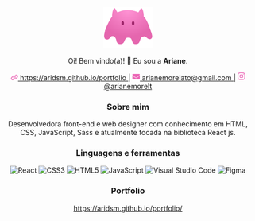 <div style="text-align: center;">
<img src='https://github.com/aridsm/aridsm/blob/main/logo.svg' alt='logo' width='100px' margin='0 auto'/>

Oi! Bem vindo(a)! 👋
Eu sou a **Ariane**.
  
<a href='https://aridsm.github.io/portfolio/' display='block'>
<img src='https://github.com/aridsm/aridsm/blob/main/website.svg' width='15px' display='inline-block'/>
  https://aridsm.github.io/portfolio
</a>|
  
<a href='mailto:arianemorelato@gmail.com'>
<img src='https://github.com/aridsm/aridsm/blob/main/email.svg' width='15px' display='inline-block'/> 
  arianemorelato@gmail.com
</a>|
  
<a href='https://www.instagram.com/arianemorelt/'>
<img src='https://github.com/aridsm/aridsm/blob/main/instagram.svg' width='15px' display='inline-block' margin-right: '20px'/>
  @arianemorelt
</a>
  
### Sobre mim
Desenvolvedora front-end e web designer com conhecimento em HTML, CSS, JavaScript, Sass e atualmente focada na biblioteca React js.

### Linguagens e ferramentas

![React](https://img.shields.io/badge/react-%2320232a.svg?style=for-the-badge&logo=react&logoColor=%2361DAFB)
![CSS3](https://img.shields.io/badge/css3-%231572B6.svg?style=for-the-badge&logo=css3&logoColor=white)
![HTML5](https://img.shields.io/badge/html5-%23E34F26.svg?style=for-the-badge&logo=html5&logoColor=white)
![JavaScript](https://img.shields.io/badge/javascript-%23323330.svg?style=for-the-badge&logo=javascript&logoColor=%23F7DF1E)
![Visual Studio Code](https://img.shields.io/badge/Visual%20Studio%20Code-0078d7.svg?style=for-the-badge&logo=visual-studio-code&logoColor=white)
![Figma](https://img.shields.io/badge/figma-%23F24E1E.svg?style=for-the-badge&logo=figma&logoColor=white)


### Portfolio

https://aridsm.github.io/portfolio/
</div>
